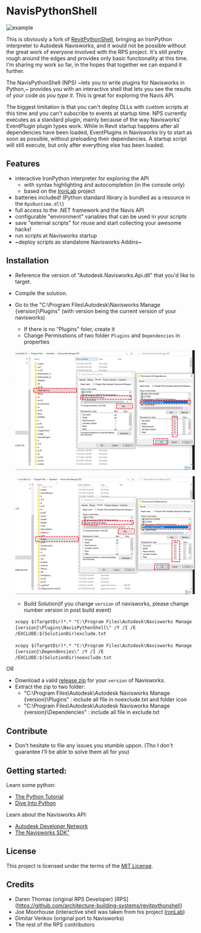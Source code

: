 # NavisPythonShell

![example](/Images/example.gif)

This is obviously a fork of [RevitPythonShell](https://github.com/architecture-building-systems/revitpythonshell), bringing an IronPython interpreter to Autodesk Navisworks, and it would not be possible without the great work of everyone involved with the RPS project. It's still pretty rough around the edges and provides only basic functionality at this time. I'm sharing my work so far, in the hopes that together we can expand it further.

The NavisPythonShell (NPS) ~lets you to write plugins for Navisworks in Python,~ provides you with an interactive shell that lets you see the results of your code *as you type it*. This is great for exploring the Navis API.

The biggest limitation is that you can't deploy DLLs with custom scripts at this time and you can't subscribe to events at startup time. NPS currently executes as a standard plugin, mainly because of the way Navisworks' EventPlugin plugin types work. While in Revit startup happens after all dependencies have been loaded, EventPlugins in Navisworks try to start as soon as possible, without preloading their dependancies. A startup script will still execute, but only after everything else has been loaded.

## Features

- interactive IronPython interpreter for exploring the API
  - with syntax highlighting and autocompletion (in the console only)
  - based on the [IronLab](http://code.google.com/p/ironlab/) project
- batteries included! (Python standard library is bundled as a resource in the `RpsRuntime.dll`)
- full access to the .NET framework and the Navis API
- configurable "environment" variables that can be used in your scripts
- save "external scripts" for reuse and start collecting your awesome hacks!
- run scripts at Navisworks startup
- ~deploy scripts as standalone Navisworks Addins~

## Installation

- Reference the version of "Autodesk.Navisworks.Api.dll" that you'd like to target.
- Compile the solution.
- Go to the "C:\Program Files\Autodesk\Navisworks Manage {version}\Plugins" (with version being the current version of your navisworks)
    - If there is no "Plugins" foler, create it
    - Change Permisstions of two folder `Plugins` and `Dependencies` in properties

    ![](Images/devenv_9FXen0L47z.png)

    ![](Images/devenv_E5MD6kiAQC.png)

    - Build Solution(if you change `version` of navisworks, please change number version in post build event)
    ```
    xcopy $(TargetDir)*.* "C:\Program Files\Autodesk\Navisworks Manage {version}\Plugins\NavisPythonShell\" /Y /I /E /EXCLUDE:$(SolutionDir)exclude.txt

    xcopy $(TargetDir)*.* "C:\Program Files\Autodesk\Navisworks Manage {version}\Dependencies\" /Y /I /E /EXCLUDE:$(SolutionDir)noexclude.txt
    
    ```

OR

- Download a valid [release zip](https://github.com/dimven/NavisPythonShell/releases) for your `version` of Navisworks.
- Extract the zip to two folder: 
  - "C:\Program Files\Autodesk\Autodesk Navisworks Manage {version}\Plugins" : include all file in noexclude.txt and folder icon
  - "C:\Program Files\Autodesk\Autodesk Navisworks Manage {version}\Dependencies" : include all file in exclude.txt

## Contribute

- Don't hesitate to file any issues you stumble uppon. (Tho I don't guarantee I'll be able to solve them all for you)

## Getting started:

Learn some python:

  * [The Python Tutorial](https://docs.python.org/2/tutorial/)
  * [Dive Into Python](http://www.diveintopython.net/)

Learn about the Navisworks API:

  * [Autodesk Developer Network](T)
  * [The Navisworks SDK"](http://usa.autodesk.com/adsk/servlet/index?id=15024694&siteID=123112)
   

## License

This project is licensed under the terms of the [MIT License](http://opensource.org/licenses/MIT).

## Credits

  * Daren Thomas (original RPS Developer) [RPS] (https://github.com/architecture-building-systems/revitpythonshell)
  * Joe Moorhouse (interactive shell was taken from his project [IronLab](http://ironlab.net/))
  * Dimitar Venkov (original port to Navisworks)
  * The rest of the RPS contributors
